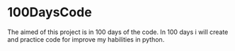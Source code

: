 # 100DaysCode

The aimed of this project is in 100 days of the code. 
In 100 days i will create and practice code for improve my habilities in python.
